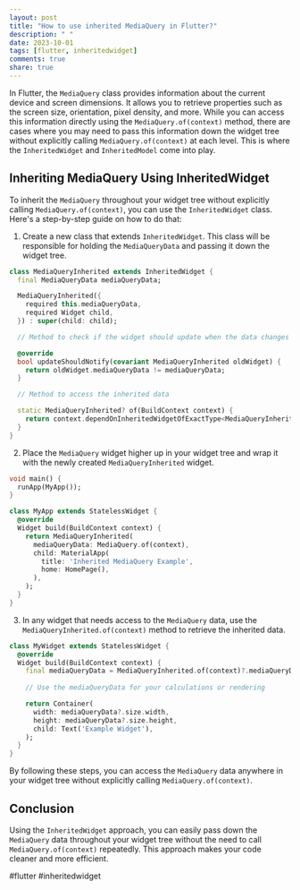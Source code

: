 ```yaml
---
layout: post
title: "How to use inherited MediaQuery in Flutter?"
description: " "
date: 2023-10-01
tags: [flutter, inheritedwidget]
comments: true
share: true
---
```


In Flutter, the `MediaQuery` class provides information about the current device and screen dimensions. It allows you to retrieve properties such as the screen size, orientation, pixel density, and more. While you can access this information directly using the `MediaQuery.of(context)` method, there are cases where you may need to pass this information down the widget tree without explicitly calling `MediaQuery.of(context)` at each level. This is where the `InheritedWidget` and `InheritedModel` come into play.

## Inheriting MediaQuery Using InheritedWidget

To inherit the `MediaQuery` throughout your widget tree without explicitly calling `MediaQuery.of(context)`, you can use the `InheritedWidget` class. Here's a step-by-step guide on how to do that:

1. Create a new class that extends `InheritedWidget`. This class will be responsible for holding the `MediaQueryData` and passing it down the widget tree.

```dart
class MediaQueryInherited extends InheritedWidget {
  final MediaQueryData mediaQueryData;

  MediaQueryInherited({
    required this.mediaQueryData,
    required Widget child,
  }) : super(child: child);

  // Method to check if the widget should update when the data changes

  @override
  bool updateShouldNotify(covariant MediaQueryInherited oldWidget) {
    return oldWidget.mediaQueryData != mediaQueryData;
  }

  // Method to access the inherited data

  static MediaQueryInherited? of(BuildContext context) {
    return context.dependOnInheritedWidgetOfExactType<MediaQueryInherited>();
  }
}
```

2. Place the `MediaQuery` widget higher up in your widget tree and wrap it with the newly created `MediaQueryInherited` widget.

```dart
void main() {
  runApp(MyApp());
}

class MyApp extends StatelessWidget {
  @override
  Widget build(BuildContext context) {
    return MediaQueryInherited(
      mediaQueryData: MediaQuery.of(context),
      child: MaterialApp(
        title: 'Inherited MediaQuery Example',
        home: HomePage(),
      ),
    );
  }
}
```

3. In any widget that needs access to the `MediaQuery` data, use the `MediaQueryInherited.of(context)` method to retrieve the inherited data.

```dart
class MyWidget extends StatelessWidget {
  @override
  Widget build(BuildContext context) {
    final mediaQueryData = MediaQueryInherited.of(context)?.mediaQueryData;
    
    // Use the mediaQueryData for your calculations or rendering

    return Container(
      width: mediaQueryData?.size.width,
      height: mediaQueryData?.size.height,
      child: Text('Example Widget'),
    );
  }
}
```

By following these steps, you can access the `MediaQuery` data anywhere in your widget tree without explicitly calling `MediaQuery.of(context)`.

## Conclusion

Using the `InheritedWidget` approach, you can easily pass down the `MediaQuery` data throughout your widget tree without the need to call `MediaQuery.of(context)` repeatedly. This approach makes your code cleaner and more efficient.

#flutter #inheritedwidget